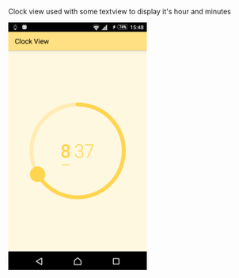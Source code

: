 Clock view used with some textview to display it's hour and minutes

<img src="https://github.com/icostel/ClockView/blob/master/clock_view_screenshot.png" width="280" height="500">
